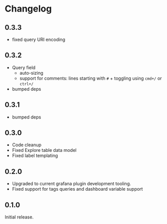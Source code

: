 # Changelog

## 0.3.3

- fixed query URI encoding

## 0.3.2

- Query field
  - auto-sizing
  - support for comments: lines starting with `#` + toggling using `cmd+/` or `ctrl+/`
- bumped deps

## 0.3.1

- bumped deps

## 0.3.0

- Code cleanup
- Fixed Explore table data model
- Fixed label templating

## 0.2.0

- Upgraded to current grafana plugin development tooling.
- Fixed support for tags queries and dashboard variable support

## 0.1.0

Initial release.
